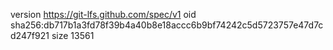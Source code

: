 version https://git-lfs.github.com/spec/v1
oid sha256:db717b1a3fd78f39b4a40b8e18accc6b9bf74242c5d5723757e47d7cd247f921
size 13561
